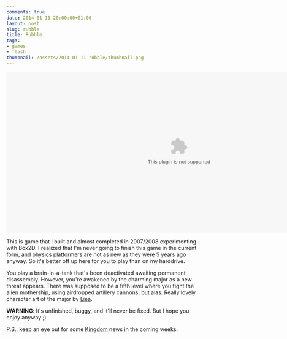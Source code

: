 ```yaml
---
comments: true
date: 2014-01-11 20:00:00+01:00
layout: post
slug: rubble
title: Rubble
tags:
- games
- flash
thumbnail: /assets/2014-01-11-rubble/thumbnail.png
---
```


<object type="application/x-shockwave-flash" data="/assets/2014-01-11-rubble/rubble.swf" width="900" height="420" >
    <param name="movie" value="/assets/2014-01-11-rubble/rubble.swf">
    <param name="allowfullscreen" value="true" />
    <embed src="/assets/2014-01-11-rubble/rubble.swf" width="900" height="420" quality="high" />
</object>

This is game that I built and almost completed in 2007/2008 experimenting with Box2D. I realized that I'm never going to finish this game in the 
current form, and physics platformers are not as new as they were 5 years ago anyway. So it's better off up here for you to play than
on my harddrive. 

You play a brain-in-a-tank that's been deactivated awaiting permanent disassembly. However, you're 
awakened by the charming major as a new threat appears. There was supposed to be a fifth level where you fight the alien mothership, using airdropped artillery cannons, but alas. Really lovely character art of the major by [Liea](liea.nl).

**WARNING**: It's unfinished, buggy, and it'll never be fixed. But I hope you enjoy anyway ;).

P.S., keep an eye out for some [Kingdom](/2013/10/kingdom) news in the coming weeks.
